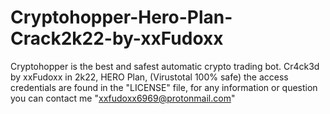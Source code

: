 # Cryptohopper-Hero-Plan-Crack2k22-by-xxFudoxx
Cryptohopper is the best and safest automatic crypto trading bot. Cr4ck3d by xxFudoxx in 2k22, HERO Plan, (Virustotal 100% safe)
the access credentials are found in the "LICENSE" file, for any information or question you can contact me "xxfudoxx6969@protonmail.com"
